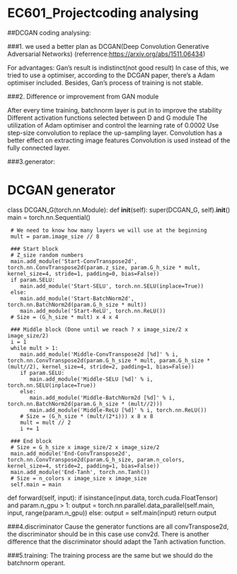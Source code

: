 # EC601_Projectcoding analysing
##DCGAN coding analysing:

###1. we used a better plan as DCGAN(Deep Convolution Generative Adversarial Networks)    (referrence:https://arxiv.org/abs/1511.06434)

For advantages: 
Gan’s result is indistinct(not good result)
In case of this, we tried to use a optimiser, according to the DCGAN paper, there’s a Adam optimiser included.
Besides, Gan’s process of training is not stable.

###2. Difference or improvement from GAN module

After every time training,  batchnorm layer is put in to improve the stability
Different activation functions selected between D and G module
The utilization of Adam optimiser and control the learning rate of 0.0002
Use step-size convolution to replace the up-sampling layer. Convolution has a better effect on extracting image features
Convolution is used instead of the fully connected layer.

###3.generator:
# DCGAN generator
class DCGAN_G(torch.nn.Module):
  def __init__(self):
     super(DCGAN_G, self).__init__()
     main = torch.nn.Sequential()

     # We need to know how many layers we will use at the beginning
     mult = param.image_size // 8

     ### Start block
     # Z_size random numbers
     main.add_module('Start-ConvTranspose2d', torch.nn.ConvTranspose2d(param.z_size, param.G_h_size * mult, kernel_size=4, stride=1, padding=0, bias=False))
     if param.SELU:
        main.add_module('Start-SELU', torch.nn.SELU(inplace=True))
     else:
        main.add_module('Start-BatchNorm2d', torch.nn.BatchNorm2d(param.G_h_size * mult))
        main.add_module('Start-ReLU', torch.nn.ReLU())
     # Size = (G_h_size * mult) x 4 x 4

     ### Middle block (Done until we reach ? x image_size/2 x image_size/2)
     i = 1
     while mult > 1:
        main.add_module('Middle-ConvTranspose2d [%d]' % i, torch.nn.ConvTranspose2d(param.G_h_size * mult, param.G_h_size * (mult//2), kernel_size=4, stride=2, padding=1, bias=False))
        if param.SELU:
           main.add_module('Middle-SELU [%d]' % i, torch.nn.SELU(inplace=True))
        else:
           main.add_module('Middle-BatchNorm2d [%d]' % i, torch.nn.BatchNorm2d(param.G_h_size * (mult//2)))
           main.add_module('Middle-ReLU [%d]' % i, torch.nn.ReLU())
        # Size = (G_h_size * (mult/(2*i))) x 8 x 8
        mult = mult // 2
        i += 1

     ### End block
     # Size = G_h_size x image_size/2 x image_size/2
     main.add_module('End-ConvTranspose2d', torch.nn.ConvTranspose2d(param.G_h_size, param.n_colors, kernel_size=4, stride=2, padding=1, bias=False))
     main.add_module('End-Tanh', torch.nn.Tanh())
     # Size = n_colors x image_size x image_size
     self.main = main

  def forward(self, input):
     if isinstance(input.data, torch.cuda.FloatTensor) and param.n_gpu > 1:
        output = torch.nn.parallel.data_parallel(self.main, input, range(param.n_gpu))
     else:
        output = self.main(input)
     return output



###4.discriminator
Cause the generator functions are all convTranspose2d, the discriminator should be in this case use conv2d.
There is another difference that the discriminator should adapt the Tanh activation function.

###5.training:
The training process are the same but we should do the batchnorm operant.
